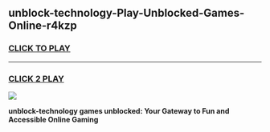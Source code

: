 
## unblock-technology-Play-Unblocked-Games-Online-r4kzp
<h3>
<a href="https://premium76.site?title=unblock-technology&ref=25A">CLICK TO PLAY</a></h3>
<hr>

<h3>
<a href="https://premium76.site?title=unblock-technology&ref=25A">CLICK 2 PLAY</a>
  
</h3>

<a href="https://premium76.site?title=unblock-technology&ref=25A"><img src="https://clearcache.store/games.png"></a>


**unblock-technology games unblocked: Your Gateway to Fun and Accessible Online Gaming**

